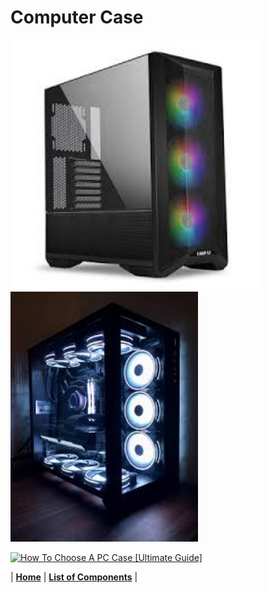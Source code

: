 # Computer Case



<img src="https://github.com/Chogue7809/Computer-Architecture/blob/main/images/case1.jpg" width="400" height="400">
<img src="https://github.com/Chogue7809/Computer-Architecture/blob/main/images/case%202.jpg" width="300" height="400">


[![How To Choose A PC Case [Ultimate Guide]](https://res.cloudinary.com/marcomontalbano/image/upload/v1639123169/video_to_markdown/images/youtube--1KBeK9Ci8bc-c05b58ac6eb4c4700831b2b3070cd403.jpg)](https://www.youtube.com/watch?v=1KBeK9Ci8bc "How To Choose A PC Case [Ultimate Guide]")



| [**Home**](README.md) | [**List of Components**](listofcomponents.md) |

